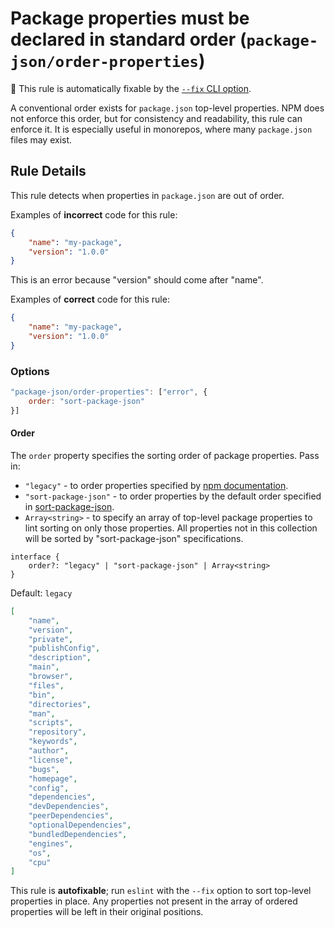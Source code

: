 # Package properties must be declared in standard order (`package-json/order-properties`)

🔧 This rule is automatically fixable by the [`--fix` CLI option](https://eslint.org/docs/latest/user-guide/command-line-interface#--fix).

<!-- end auto-generated rule header -->

A conventional order exists for `package.json` top-level properties. NPM does
not enforce this order, but for consistency and readability, this rule can
enforce it. It is especially useful in monorepos, where many `package.json`
files may exist.

## Rule Details

This rule detects when properties in `package.json` are out of order.

Examples of **incorrect** code for this rule:

```json
{
	"name": "my-package",
	"version": "1.0.0"
}
```

This is an error because "version" should come after "name".

Examples of **correct** code for this rule:

```json
{
	"name": "my-package",
	"version": "1.0.0"
}
```

### Options

```js
"package-json/order-properties": ["error", {
    order: "sort-package-json"
}]
```

#### Order

The `order` property specifies the sorting order of package properties. Pass in:

-   `"legacy"` - to order properties specified by [npm documentation](https://docs.npmjs.com/cli/v10/configuring-npm/package-json).
-   `"sort-package-json"` - to order properties by the default order specified in [sort-package-json](https://github.com/keithamus/sort-package-json).
-   `Array<string>` - to specify an array of top-level package properties to lint sorting on only those
    properties. All properties not in this collection will be sorted by "sort-package-json" specifications.

```tsx
interface {
    order?: "legacy" | "sort-package-json" | Array<string>
}
```

Default: `legacy`

```json
[
	"name",
	"version",
	"private",
	"publishConfig",
	"description",
	"main",
	"browser",
	"files",
	"bin",
	"directories",
	"man",
	"scripts",
	"repository",
	"keywords",
	"author",
	"license",
	"bugs",
	"homepage",
	"config",
	"dependencies",
	"devDependencies",
	"peerDependencies",
	"optionalDependencies",
	"bundledDependencies",
	"engines",
	"os",
	"cpu"
]
```

This rule is **autofixable**; run `eslint` with the `--fix` option to sort
top-level properties in place. Any properties not present in the array of
ordered properties will be left in their original positions.
